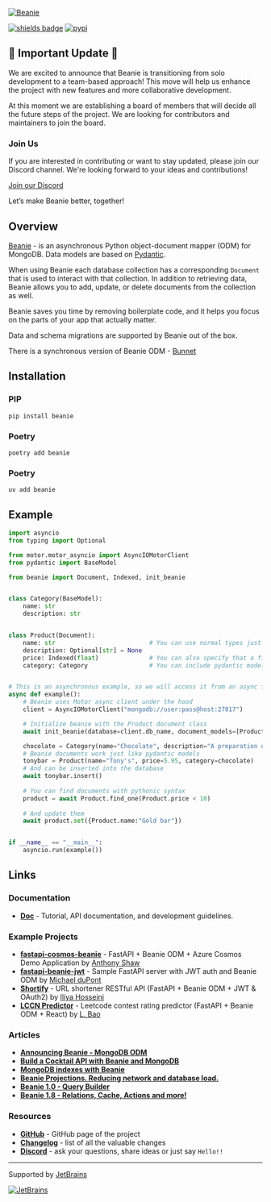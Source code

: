 [![Beanie](https://raw.githubusercontent.com/roman-right/beanie/main/assets/logo/white_bg.svg)](https://github.com/roman-right/beanie)

[![shields badge](https://shields.io/badge/-docs-blue)](https://beanie-odm.dev)
[![pypi](https://img.shields.io/pypi/v/beanie.svg)](https://pypi.python.org/pypi/beanie)

## 📢 Important Update 📢

We are excited to announce that Beanie is transitioning from solo development to a team-based approach! This move will help us enhance the project with new features and more collaborative development.

At this moment we are establishing a board of members that will decide all the future steps of the project. We are looking for contributors and maintainers to join the board.

### Join Us
If you are interested in contributing or want to stay updated, please join our Discord channel. We're looking forward to your ideas and contributions!

[Join our Discord](https://discord.gg/AwwTrbCASP)

Let’s make Beanie better, together!

## Overview

[Beanie](https://github.com/roman-right/beanie) - is an asynchronous Python object-document mapper (ODM) for MongoDB. Data models are based on [Pydantic](https://pydantic-docs.helpmanual.io/).

When using Beanie each database collection has a corresponding `Document` that
is used to interact with that collection. In addition to retrieving data,
Beanie allows you to add, update, or delete documents from the collection as
well.

Beanie saves you time by removing boilerplate code, and it helps you focus on
the parts of your app that actually matter.

Data and schema migrations are supported by Beanie out of the box.

There is a synchronous version of Beanie ODM - [Bunnet](https://github.com/roman-right/bunnet)

## Installation

### PIP

```shell
pip install beanie
```

### Poetry

```shell
poetry add beanie
```
### Poetry
```shell
uv add beanie
```

## Example

```python
import asyncio
from typing import Optional

from motor.motor_asyncio import AsyncIOMotorClient
from pydantic import BaseModel

from beanie import Document, Indexed, init_beanie


class Category(BaseModel):
    name: str
    description: str


class Product(Document):
    name: str                          # You can use normal types just like in pydantic
    description: Optional[str] = None
    price: Indexed(float)              # You can also specify that a field should correspond to an index
    category: Category                 # You can include pydantic models as well


# This is an asynchronous example, so we will access it from an async function
async def example():
    # Beanie uses Motor async client under the hood 
    client = AsyncIOMotorClient("mongodb://user:pass@host:27017")

    # Initialize beanie with the Product document class
    await init_beanie(database=client.db_name, document_models=[Product])

    chocolate = Category(name="Chocolate", description="A preparation of roasted and ground cacao seeds.")
    # Beanie documents work just like pydantic models
    tonybar = Product(name="Tony's", price=5.95, category=chocolate)
    # And can be inserted into the database
    await tonybar.insert() 
    
    # You can find documents with pythonic syntax
    product = await Product.find_one(Product.price < 10)
    
    # And update them
    await product.set({Product.name:"Gold bar"})


if __name__ == "__main__":
    asyncio.run(example())
```

## Links

### Documentation

- **[Doc](https://beanie-odm.dev/)** - Tutorial, API documentation, and development guidelines.

### Example Projects

- **[fastapi-cosmos-beanie](https://github.com/tonybaloney/ants-azure-demos/tree/master/fastapi-cosmos-beanie)** - FastAPI + Beanie ODM + Azure Cosmos Demo Application by [Anthony Shaw](https://github.com/tonybaloney)
- **[fastapi-beanie-jwt](https://github.com/flyinactor91/fastapi-beanie-jwt)** - 
  Sample FastAPI server with JWT auth and Beanie ODM by [Michael duPont](https://github.com/flyinactor91)
- **[Shortify](https://github.com/IHosseini083/Shortify)** - URL shortener RESTful API (FastAPI + Beanie ODM + JWT & OAuth2) by [
Iliya Hosseini](https://github.com/IHosseini083)
- **[LCCN Predictor](https://github.com/baoliay2008/lccn_predictor)** - Leetcode contest rating predictor (FastAPI + Beanie ODM + React) by [L. Bao](https://github.com/baoliay2008)

### Articles

- **[Announcing Beanie - MongoDB ODM](https://dev.to/romanright/announcing-beanie-mongodb-odm-56e)**
- **[Build a Cocktail API with Beanie and MongoDB](https://developer.mongodb.com/article/beanie-odm-fastapi-cocktails/)**
- **[MongoDB indexes with Beanie](https://dev.to/romanright/mongodb-indexes-with-beanie-43e8)**
- **[Beanie Projections. Reducing network and database load.](https://dev.to/romanright/beanie-projections-reducing-network-and-database-load-3bih)**
- **[Beanie 1.0 - Query Builder](https://dev.to/romanright/announcing-beanie-1-0-mongodb-odm-with-query-builder-4mbl)**
- **[Beanie 1.8 - Relations, Cache, Actions and more!](https://dev.to/romanright/announcing-beanie-odm-18-relations-cache-actions-and-more-24ef)**

### Resources

- **[GitHub](https://github.com/roman-right/beanie)** - GitHub page of the
  project
- **[Changelog](https://beanie-odm.dev/changelog)** - list of all
  the valuable changes
- **[Discord](https://discord.gg/AwwTrbCASP)** - ask your questions, share
  ideas or just say `Hello!!`

----
Supported by [JetBrains](https://jb.gg/OpenSource)

[![JetBrains](https://raw.githubusercontent.com/roman-right/beanie/main/assets/logo/jetbrains.svg)](https://jb.gg/OpenSource)
